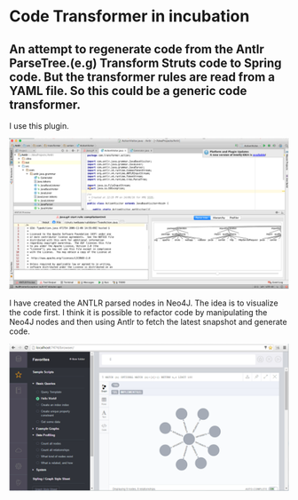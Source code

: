 # Code Transformer in incubation

## An attempt to regenerate code from the Antlr ParseTree.(e.g) Transform Struts code to Spring code. But the transformer rules are read from a YAML file. So this could be a generic code transformer. 

I use this plugin.

![Intellij Idea Antlr Plugin](https://github.com/mohanr/Code-Generator/blob/master/Antlr%20IntelliJ%20Idea%20Plugin.png)

I have created the ANTLR parsed nodes in Neo4J. The idea is to visualize the code first. I think it is possible to refactor code by manipulating the Neo4J nodes and then using Antlr to fetch the latest snapshot and generate code.

![Neo4J](https://github.com/mohanr/Code-Generator/blob/master/Neo4J%20Nodes.PNG)
